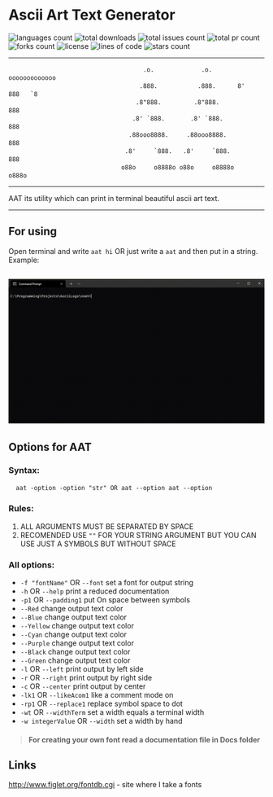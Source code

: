 # Ascii Art Text Generator
![languages count](https://img.shields.io/github/languages/count/RomanSamets/Ascii-Art-Text-Generator)
![total downloads](https://img.shields.io/github/downloads/RomanSamets/Ascii-Art-Text-Generator/total)
![total issues count](https://img.shields.io/github/issues/RomanSamets/Ascii-Art-Text-Generator)
![total pr count](https://img.shields.io/github/issues-pr/RomanSamets/Ascii-Art-Text-Generator)
![forks count](https://img.shields.io/github/forks/RomanSamets/Ascii-Art-Text-Generator)
![license](https://img.shields.io/github/license/RomanSamets/Ascii-Art-Text-Generator)
![lines of code](https://img.shields.io/tokei/lines/github/RomanSamets/Ascii-Art-Text-Generator)
![stars count](https://img.shields.io/github/stars/RomanSamets/Ascii-Art-Text-Generator)

------------------------
                                         .o.             .o.       ooooooooooooo
                                        .888.           .888.      8'   888   `8
                                       .8"888.         .8"888.          888
                                      .8' `888.       .8' `888.         888
                                     .88ooo8888.     .88ooo8888.        888
                                    .8'     `888.   .8'     `888.       888
                                   o88o     o8888o o88o     o8888o     o888o

--------------------------------------

AAT its utility which can print in terminal beautiful ascii art text.

--------------------------------------
## For using
Open terminal and write `aat hi` OR just write a `aat` and then put in a string. Example:

![Gif](https://github.com/RomanSamets/Ascii-Art-Text-Generator/raw/main/Docs/VideoExample.gif)
--------------------------------------
## Options for AAT
### Syntax: 
     
      aat -option -option "str" OR aat --option aat --option
### Rules:
1. ALL ARGUMENTS MUST BE SEPARATED BY SPACE
2. RECOMENDED USE `""` FOR YOUR STRING ARGUMENT BUT YOU CAN USE JUST A SYMBOLS BUT WITHOUT SPACE

### All options:
  * `-f "fontName"` OR `--font` set a font for output string
  * `-h` OR `--help` print a reduced documentation
  * `-p1` OR `--padding1` put On space between symbols
  * `--Red` change output text color
  * `--Blue` change output text color
  * `--Yellow` change output text color
  * `--Cyan` change output text color
  * `--Purple` change output text color
  * `--Black` change output text color
  * `--Green` change output text color
  * `-l` OR `--left` print output by left side
  * `-r` OR `--right` print output by right side
  * `-c` OR `--center` print output by center
  * `-lk1` OR `--likeAcom1` like a comment mode on
  * `-rp1` OR `--replace1` replace symbol space to dot
  * `-wt` OR `--widthTerm` set a width equals a terminal width
  * `-w integerValue` OR `--width` set a width by hand 

> #### For creating your own font read a documentation file in Docs folder

## Links
http://www.figlet.org/fontdb.cgi - site where I take a fonts 
